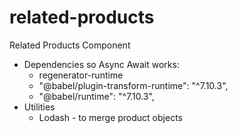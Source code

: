 # related-products
Related Products Component

- Dependencies so Async Await works:
  + regenerator-runtime
  + "@babel/plugin-transform-runtime": "^7.10.3",
  + "@babel/runtime": "^7.10.3",
- Utilities
  + Lodash - to merge product objects


